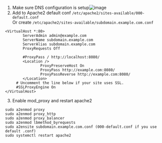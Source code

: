 1. Make sure DNS configuration is setup![image](https://user-images.githubusercontent.com/14835764/147650609-f7694716-20e0-4873-9f45-239f6cac98b8.png)
2. Add to Apache2 default conf ```/etc/apache2/sites-available/000-default.conf``` <br/> Or create ```/etc/apache2/sites-available/subdomain.example.com.conf```
```
<VirtualHost *:80>
        ServerAdmin admin@example.com
        ServerName subdomain.example.com
        ServerAlias subdomain.example.com
        ProxyRequests Off

        #ProxyPass / http://localhost:8080/
        <Location />
                ProxyPreserveHost On
                ProxyPass http://example.com:8080/
                ProxyPassReverse http://example.com:8080/
        </Location>
     # Uncomment the line below if your site uses SSL.
     #SSLProxyEngine On
</VirtualHost>
```
3. Enable mod_proxy and restart apache2
```
sudo a2enmod proxy
sudo a2enmod proxy_http
sudo a2enmod proxy_balancer
sudo a2enmod lbmethod_byrequests
sudo a2ensite subdomain.example.com.conf (000-default.conf if you use default .conf)
sudo systemctl restart apache2
```
